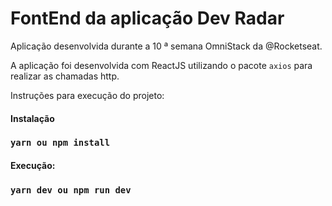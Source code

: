 # FontEnd da aplicação Dev Radar

Aplicação desenvolvida durante a 10 ª semana OmniStack da @Rocketseat.

A aplicação foi desenvolvida com ReactJS utilizando o pacote `axios` para realizar as chamadas http.

Instruções para execução do projeto:

#### Instalação

### `yarn ou npm install`

#### Execução:

### `yarn dev ou npm run dev`
